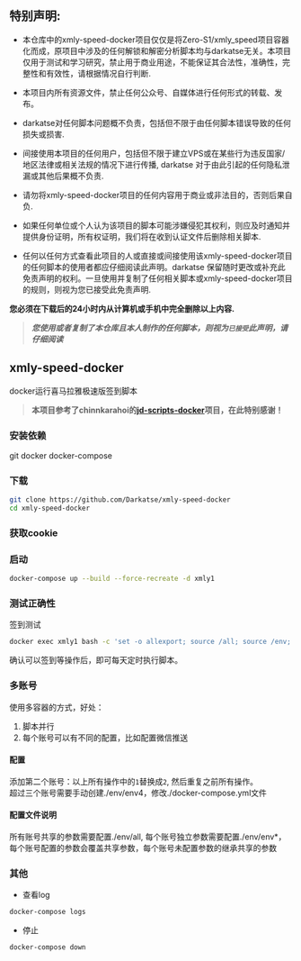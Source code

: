 ## 特别声明: 
* 本仓库中的xmly-speed-docker项目仅仅是将Zero-S1/xmly_speed项目容器化而成，原项目中涉及的任何解锁和解密分析脚本均与darkatse无关。本项目仅用于测试和学习研究，禁止用于商业用途，不能保证其合法性，准确性，完整性和有效性，请根据情况自行判断.

* 本项目内所有资源文件，禁止任何公众号、自媒体进行任何形式的转载、发布。

* darkatse对任何脚本问题概不负责，包括但不限于由任何脚本错误导致的任何损失或损害.

* 间接使用本项目的任何用户，包括但不限于建立VPS或在某些行为违反国家/地区法律或相关法规的情况下进行传播, darkatse 对于由此引起的任何隐私泄漏或其他后果概不负责.

* 请勿将xmly-speed-docker项目的任何内容用于商业或非法目的，否则后果自负.

* 如果任何单位或个人认为该项目的脚本可能涉嫌侵犯其权利，则应及时通知并提供身份证明，所有权证明，我们将在收到认证文件后删除相关脚本.

* 任何以任何方式查看此项目的人或直接或间接使用该xmly-speed-docker项目的任何脚本的使用者都应仔细阅读此声明。darkatse 保留随时更改或补充此免责声明的权利。一旦使用并复制了任何相关脚本或xmly-speed-docker项目的规则，则视为您已接受此免责声明.

 **您必须在下载后的24小时内从计算机或手机中完全删除以上内容.**  </br>
> ***您使用或者复制了本仓库且本人制作的任何脚本，则视为`已接受`此声明，请仔细阅读*** 
  
  
## xmly-speed-docker
docker运行喜马拉雅极速版签到脚本  
>  **本项目参考了chinnkarahoi的[jd-scripts-docker](https://github.com/chinnkarahoi/jd-scripts-docker)项目，在此特别感谢！**

### 安装依赖
git docker docker-compose
### 下载
```sh
git clone https://github.com/Darkatse/xmly-speed-docker
cd xmly-speed-docker
```
### 获取cookie

### 启动
```sh
docker-compose up --build --force-recreate -d xmly1
```
### 测试正确性
签到测试
```sh
docker exec xmly1 bash -c 'set -o allexport; source /all; source /env;  cd /xmly_speed; python3 xmly_speed.py'
```
确认可以签到等操作后，即可每天定时执行脚本。

### 多账号
使用多容器的方式，好处：
1. 脚本并行
2. 每个账号可以有不同的配置，比如配置微信推送
#### 配置
添加第二个账号：以上所有操作中的`1`替换成`2`, 然后重复之前所有操作。  
超过三个账号需要手动创建./env/env4，修改./docker-compose.yml文件
#### 配置文件说明
所有账号共享的参数需要配置./env/all, 每个账号独立参数需要配置./env/env*，  
每个账号配置的参数会覆盖共享参数，每个账号未配置参数的继承共享的参数

### 其他
- 查看log
```sh
docker-compose logs
```
- 停止
```sh
docker-compose down
```
